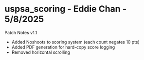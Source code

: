 ﻿# uspsa_scoring - Eddie Chan - 5/8/2025

Patch Notes v1.1
- Added Noshoots to scoring system (each count negates 10 pts)
- Added PDF generation for hard-copy score logging
- Removed horizontal scrolling
